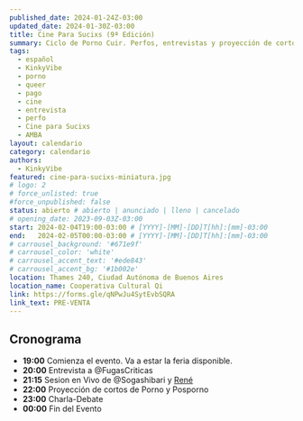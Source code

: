 ```yaml
---
published_date: 2024-01-24Z-03:00
updated_date: 2024-01-30Z-03:00
title: Cine Para Sucixs (9ª Edición)
summary: Ciclo de Porno Cuir. Perfos, entrevistas y proyección de cortos p0rno queer-lgtb. Venite a ver cine sucio y mojarte con nosotres.
tags:
  - español
  - KinkyVibe
  - porno
  - queer
  - pago
  - cine
  - entrevista
  - perfo
  - Cine para Sucixs
  - AMBA
layout: calendario
category: calendario
authors:
  - KinkyVibe
featured: cine-para-sucixs-miniatura.jpg
# logo: 2
# force_unlisted: true
#force_unpublished: false
status: abierto # abierto | anunciado | lleno | cancelado
# opening_date: 2023-09-03Z-03:00
start: 2024-02-04T19:00-03:00 # [YYYY]-[MM]-[DD]T[hh]:[mm]-03:00
end:   2024-02-05T00:00-03:00 # [YYYY]-[MM]-[DD]T[hh]:[mm]-03:00
# carrousel_background: '#671e9f'
# carrousel_color: 'white'
# carrousel_accent_text: '#ede843'
# carrousel_accent_bg: '#1b002e'
location: Thames 240, Ciudad Autónoma de Buenos Aires
location_name: Cooperativa Cultural Qi
link: https://forms.gle/qNPwJu4SytEvbSQRA
link_text: PRE-VENTA
---
```

## Cronograma
- **19:00** Comienza el evento. Va a estar la feria disponible.
- **20:00** Entrevista a @FugasCriticas
- **21:15** Sesion en Vivo de @Sogashibari y [René](https://www.instagram.com/_3n3r_/)
- **22:00** Proyección de cortos de Porno y Posporno
- **23:00** Charla-Debate
- **00:00** Fin del Evento
